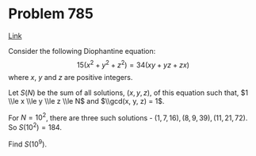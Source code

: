 # Problem 785

[Link](https://projecteuler.net/problem=785)

Consider the following Diophantine equation: $$15 (x^2 + y^2 + z^2) = 34 (xy + yz + zx)$$ where $x$, $y$ and $z$ are positive integers. 

Let $S(N)$ be the sum of all solutions, $(x,y,z)$, of this equation such that, $1 \\le x \\le y \\le z \\le N$ and $\\gcd(x, y, z) = 1$. 

For $N = 10^2$, there are three such solutions - $(1, 7, 16), (8, 9, 39), (11, 21, 72)$. So $S(10^2) = 184$. 

Find $S(10^9)$.